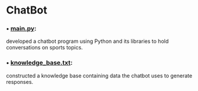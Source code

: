 # ChatBot
### • [main.py](Chatbot/main.py):
developed a chatbot program using Python and its libraries to hold conversations on sports topics.
### •	[knowledge_base.txt](Chatbot/knowledge_base.txt): 
constructed a knowledge base containing data the chatbot uses to generate responses. 
